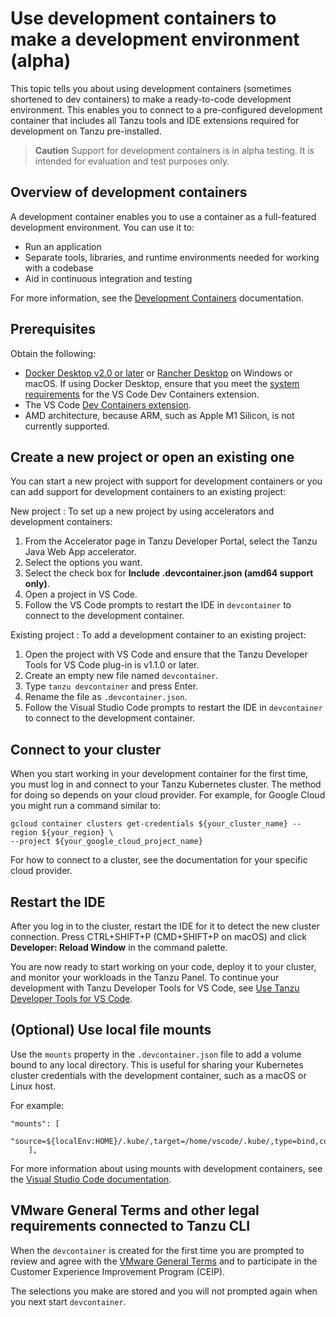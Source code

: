 # Use development containers to make a development environment (alpha)

This topic tells you about using development containers (sometimes shortened to dev containers) to
make a ready-to-code development environment. This enables you to connect to a pre-configured
development container that includes all Tanzu tools and IDE extensions required for development on
Tanzu pre-installed.

> **Caution** Support for development containers is in alpha testing. It is intended for evaluation
> and test purposes only.

## <a id="overview"></a> Overview of development containers

A development container enables you to use a container as a full-featured development environment.
You can use it to:

- Run an application
- Separate tools, libraries, and runtime environments needed for working with a codebase
- Aid in continuous integration and testing

For more information, see the [Development Containers](https://containers.dev/) documentation.

## <a id="prerequisites"></a> Prerequisites

Obtain the following:

- [Docker Desktop v2.0 or later](https://www.docker.com/products/docker-desktop/) or
  [Rancher Desktop](https://rancherdesktop.io/) on Windows or macOS. If using Docker Desktop, ensure
  that you meet the [system requirements](https://code.visualstudio.com/docs/devcontainers/containers#_system-requirements)
  for the VS Code Dev Containers extension.
- The VS Code [Dev Containers extension](https://marketplace.visualstudio.com/items?itemName=ms-vscode-remote.remote-containers).
- AMD architecture, because ARM, such as Apple M1 Silicon, is not currently supported.

## <a id="new-or-old-proj"></a> Create a new project or open an existing one

You can start a new project with support for development containers or you can add support for
development containers to an existing project:

New project
: To set up a new project by using accelerators and development containers:

   1. From the Accelerator page in Tanzu Developer Portal, select the Tanzu Java Web App accelerator.
   2. Select the options you want.
   3. Select the check box for **Include .devcontainer.json (amd64 support only)**.
   4. Open a project in VS Code.
   5. Follow the VS Code prompts to restart the IDE in `devcontainer` to connect to the development
      container.

Existing project
: To add a development container to an existing project:

   1. Open the project with VS Code and ensure that the Tanzu Developer Tools for VS Code plug-in
      is v1.1.0 or later.
   2. Create an empty new file named `devcontainer`.
   3. Type `tanzu devcontainer` and press Enter.
   4. Rename the file as `.devcontainer.json`.
   5. Follow the Visual Studio Code prompts to restart the IDE in `devcontainer` to connect to the
    development container.

## <a id="connect-to-cluster"></a> Connect to your cluster

When you start working in your development container for the first time, you must log in and
connect to your Tanzu Kubernetes cluster. The method for doing so depends on your cloud provider.
For example, for Google Cloud you might run a command similar to:

```console
gcloud container clusters get-credentials ${your_cluster_name} --region ${your_region} \
--project ${your_google_cloud_project_name}
```

For how to connect to a cluster, see the documentation for your specific cloud provider.

## <a id="restart-the-ide"></a> Restart the IDE

After you log in to the cluster, restart the IDE for it to detect the new cluster connection.
Press CTRL+SHIFT+P (CMD+SHIFT+P on macOS) and click **Developer: Reload Window** in the command
palette.

You are now ready to start working on your code, deploy it to your cluster, and monitor your
workloads in the Tanzu Panel. To continue your development with Tanzu Developer Tools for VS Code,
see [Use Tanzu Developer Tools for VS Code](using-the-extension.hbs.md).

## <a id="use-mounts"></a> (Optional) Use local file mounts

Use the `mounts` property in the `.devcontainer.json` file to add a volume bound to any local
directory. This is useful for sharing your Kubernetes cluster credentials with the development
container, such as a macOS or Linux host.

For example:

```console
"mounts": [
        "source=${localEnv:HOME}/.kube/,target=/home/vscode/.kube/,type=bind,consistency=cached"
    ],
```

For more information about using mounts with development containers, see the
[Visual Studio Code documentation](https://code.visualstudio.com/remote/advancedcontainers/add-local-file-mount).

## <a id="cli-eula"></a> VMware General Terms and other legal requirements connected to Tanzu CLI

When the `devcontainer` is created for the first time you are prompted to review and agree with the
[VMware General Terms](https://www.vmware.com/vmware-general-terms.html) and to participate in the
Customer Experience Improvement Program (CEIP).

The selections you make are stored and you will not prompted again when you next start
`devcontainer`.
